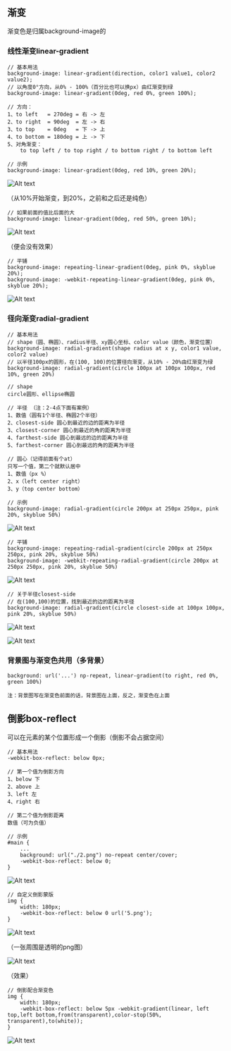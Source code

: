 ## 渐变

渐变色是归属background-image的

### 线性渐变linear-gradient

    // 基本用法
    background-image: linear-gradient(direction, color1 value1, color2 value2);
    // 以角度0°方向，从0% - 100%（百分比也可以换px）由红渐变到绿
    background-image: linear-gradient(0deg, red 0%, green 100%);
    
    // 方向：
    1、to left   = 270deg = 右 -> 左   
    2、to right  = 90deg  = 左 -> 右   
    3、to top    = 0deg   = 下 -> 上   
    4、to bottom = 180deg = 上 -> 下
    5、对角渐变：
        to top left / to top right / to bottom right / to bottom left
        
    // 示例
    background-image: linear-gradient(0deg, red 10%, green 20%); 
     
![Alt text](./imgs/19-01.png)

（从10%开始渐变，到20%，之前和之后还是纯色）

    // 如果前面的值比后面的大
    background-image: linear-gradient(0deg, red 50%, green 10%); 

![Alt text](./imgs/19-02.png)

（便会没有效果）

    // 平铺
    background-image: repeating-linear-gradient(0deg, pink 0%, skyblue 20%); 
    background-image: -webkit-repeating-linear-gradient(0deg, pink 0%, skyblue 20%);
    
![Alt text](./imgs/19-03.png)
 
 ### 径向渐变radial-gradient
 
    // 基本用法
    // shape（圆、椭圆）、radius半径、xy圆心坐标、color value（颜色，渐变位置）
    background-image: radial-gradient(shape radius at x y, color1 value, color2 value)
    // 以半径100px的圆形，在(100, 100)的位置径向渐变，从10% - 20%由红渐变为绿
    background-image: radial-gradient(circle 100px at 100px 100px, red 10%, green 20%)
    
    // shape
    circle圆形、ellipse椭圆
    
    // 半径 （注：2-4点下面有案例）
    1、数值（圆有1个半径、椭圆2个半径）
    2、closest-side 圆心到最近的边的距离为半径
    3、closest-corner 圆心到最近的角的距离为半径
    4、farthest-side 圆心到最远的边的距离为半径
    5、farthest-corner 圆心到最远的角的距离为半径
    
    // 圆心（记得前面有个at）
    只写一个值，第二个就默认居中
    1、数值（px %）
    2、x（left center right）
    3、y（top center bottom）
    
    // 示例
    background-image: radial-gradient(circle 200px at 250px 250px, pink 20%, skyblue 50%)
    
![Alt text](./imgs/19-04.png) 

    // 平铺
    background-image: repeating-radial-gradient(circle 200px at 250px 250px, pink 20%, skyblue 50%)
    background-image: -webkit-repeating-radial-gradient(circle 200px at 250px 250px, pink 20%, skyblue 50%)
    
![Alt text](./imgs/19-05.png) 

    // 关于半径closest-side
    // 在(100,100)的位置，找到最近的边的距离为半径
    background-image: radial-gradient(circle closest-side at 100px 100px, pink 20%, skyblue 50%)
    
![Alt text](./imgs/19-06.png) 

![Alt text](./imgs/19-07.png) 

### 背景图与渐变色共用（多背景）

    background: url('...') np-repeat, linear-gradient(to right, red 0%, green 100%)
    
    注：背景图写在渐变色前面的话，背景图在上面，反之，渐变色在上面
    
## 倒影box-reflect

可以在元素的某个位置形成一个倒影（倒影不会占据空间）

    // 基本用法
    -webkit-box-reflect: below 0px;
    
    // 第一个值为倒影方向
    1、below 下
    2、above 上
    3、left 左
    4、right 右
    
    // 第二个值为倒影距离
    数值（可为负值）
    
    // 示例
    #main {
        ...
        background: url("./2.png") no-repeat center/cover;
        -webkit-box-reflect: below 0;
    }
    
![Alt text](./imgs/19-08.png) 

    // 自定义倒影蒙版
    img {
        width: 180px;
        -webkit-box-reflect: below 0 url('5.png');
    }
    
![Alt text](./imgs/19-09.png) 

（一张周围是透明的png图）

![Alt text](./imgs/19-10.png) 

（效果）

    // 倒影配合渐变色
    img {
        width: 180px;
        -webkit-box-reflect: below 5px -webkit-gradient(linear, left top,left bottom,from(transparent),color-stop(50%, transparent),to(white));
    }
    
![Alt text](./imgs/19-11.png) 

    


    
    
    
    

